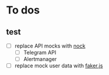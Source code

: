 # To dos

## test

- [ ] replace API mocks with [nock](https://github.com/nock/nock)
  - [ ] Telegram API
  - [ ] Alertmanager
- [ ] replace mock user data with [faker.js](https://github.com/Marak/Faker.js)
